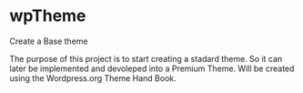 # wpTheme
Create a Base theme


The purpose of this project is to start creating a stadard theme. So it can later be implemented and devoleped into a Premium Theme. Will be created using the Wordpress.org Theme Hand Book.

